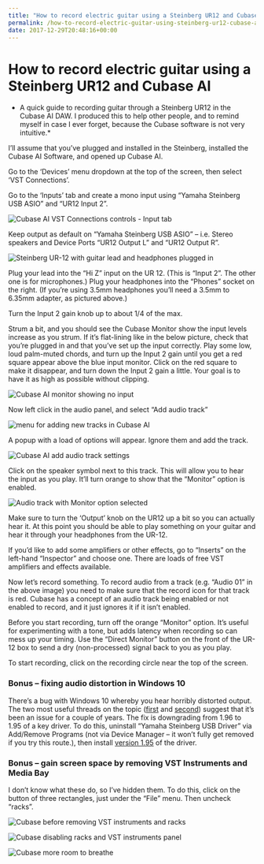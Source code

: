 ```yaml
---
title: "How to record electric guitar using a Steinberg UR12 and Cubase AI"
permalink: /how-to-record-electric-guitar-using-steinberg-ur12-cubase-ai
date: 2017-12-29T20:48:16+00:00
---
```


# How to record electric guitar using a Steinberg UR12 and Cubase AI

* A quick guide to recording guitar through a Steinberg UR12 in the Cubase AI DAW. I produced this to help other people, and to remind myself in case I ever forget, because the Cubase software is not very intuitive.*

I’ll assume that you’ve plugged and installed in the Steinberg, installed the Cubase AI Software, and opened up Cubase AI.

Go to the ‘Devices’ menu dropdown at the top of the screen, then select ‘VST Connections’.

Go to the ‘Inputs’ tab and create a mono input using “Yamaha Steinberg USB ASIO” and “UR12 Input 2”.

![Cubase AI VST Connections controls - Input tab](How%20to%20record%20electric%20guitar%20using%20a%20Steinberg%20UR12%20and%20Cubase%20AI%20%E2%80%93%20Martin%20Lugton_files/setting-up-input-audio-bus-steinberg-ur-12-and-cubase.png)

Keep output as default on “Yamaha Steinberg USB ASIO” – i.e. Stereo speakers and Device Ports “UR12 Output L” and “UR12 Output R”.

![Steinberg UR-12 with guitar lead and headphones plugged in](How%20to%20record%20electric%20guitar%20using%20a%20Steinberg%20UR12%20and%20Cubase%20AI%20%E2%80%93%20Martin%20Lugton_files/Steinberg-UR-12-with-guitar-lead-plugged-in.jpg)

Plug your lead into the “Hi Z” input on the UR 12. (This is “Input 2”. The other one is for microphones.) Plug your headphones into the “Phones” socket on the right. (If you’re using 3.5mm headphones you’ll need a 3.5mm to 6.35mm adapter, as pictured above.)

Turn the Input 2 gain knob up to about 1/4 of the max.

Strum a bit, and you should see the Cubase Monitor show the input levels increase as you strum. If it’s flat-lining like in the below picture, check that you’re plugged in and that you’ve set up the input correctly. Play some low, loud palm-muted chords, and turn up the Input 2 gain until you get a red square appear above the blue input monitor. Click on the red square to make it disappear, and turn down the Input 2 gain a little. Your goal is to have it as high as possible without clipping.

![Cubase AI monitor showing no input](How%20to%20record%20electric%20guitar%20using%20a%20Steinberg%20UR12%20and%20Cubase%20AI%20%E2%80%93%20Martin%20Lugton_files/monitor-with-no-input.png)

Now left click in the audio panel, and select “Add audio track”

![menu for adding new tracks in Cubase AI](How%20to%20record%20electric%20guitar%20using%20a%20Steinberg%20UR12%20and%20Cubase%20AI%20%E2%80%93%20Martin%20Lugton_files/add-new-audio-track.png)

A popup with a load of options will appear. Ignore them and add the track.

![Cubase AI add audio track settings](How%20to%20record%20electric%20guitar%20using%20a%20Steinberg%20UR12%20and%20Cubase%20AI%20%E2%80%93%20Martin%20Lugton_files/add-audio-track-lots-of-settings-to-ignore.png)

Click on the speaker symbol next to this track. This will allow you to hear the input as you play. It’ll turn orange to show that the “Monitor” option is enabled.

![Audio track with Monitor option selected](How%20to%20record%20electric%20guitar%20using%20a%20Steinberg%20UR12%20and%20Cubase%20AI%20%E2%80%93%20Martin%20Lugton_files/Cubase-click-Monitor-to-hear-your-input.png)

Make sure to turn the ‘Output’ knob on the UR12 up a bit so you can actually hear it. At this point you should be able to play something on your guitar and hear it through your headphones from the UR-12.

If you’d like to add some amplifiers or other effects, go to “Inserts” on the left-hand “Inspector” and choose one. There are loads of free VST amplifiers and effects available.

Now let’s record something. To record audio from a track (e.g. “Audio 01” in the above image) you need to make sure that the record icon for that track is red. Cubase has a concept of an audio track being enabled or not enabled to record, and it just ignores it if it isn’t enabled.

Before you start recording, turn off the orange “Monitor” option. It’s useful for experimenting with a tone, but adds latency when recording so can mess up your timing. Use the “Direct Monitor” button on the front of the UR-12 box to send a dry (non-processed) signal back to you as you play.

To start recording, click on the recording circle near the top of the screen.

### Bonus – fixing audio distortion in Windows 10

There’s a bug with Windows 10 whereby you hear horribly distorted output.
The two most useful threads on the topic ([first](https://www.steinberg.net/forums/viewtopic.php?f=157&t=89056) and [second](https://www.steinberg.net/forums/viewtopic.php?f=157&t=91983)) suggest that it’s been an issue for a couple of years. The fix is downgrading from 1.96 to 1.95 of a key driver. To do this, uninstall “Yamaha Steinberg USB Driver” via Add/Remove Programs (not via Device Manager – it won’t fully get removed if you try this route.), then install [version 1.95](http://www.yamahaproaudio.com/global/en/downloads/firmware_software/yamaha_steinberg_usb_driver/yamaha_steinberg_usb_driver_195_win64.jsp) of the driver.

### Bonus – gain screen space by removing VST Instruments and Media Bay

I don’t know what these do, so I’ve hidden them. To do this, click on the button of three rectangles, just under the “File” menu. Then uncheck “racks”.

![Cubase before removing VST instruments and racks](How%20to%20record%20electric%20guitar%20using%20a%20Steinberg%20UR12%20and%20Cubase%20AI%20%E2%80%93%20Martin%20Lugton_files/Cubase-before-removing-VST-instruments-and-racks.png)

![Cubase disabling racks and VST instruments panel](How%20to%20record%20electric%20guitar%20using%20a%20Steinberg%20UR12%20and%20Cubase%20AI%20%E2%80%93%20Martin%20Lugton_files/Cubase-disabling-racks-and-VST-instruments-panel-e1518964190.png)

![Cubase more room to breathe](How%20to%20record%20electric%20guitar%20using%20a%20Steinberg%20UR12%20and%20Cubase%20AI%20%E2%80%93%20Martin%20Lugton_files/Cubase-more-room-to-breathe.png)